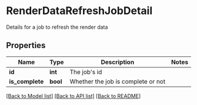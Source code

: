 # RenderDataRefreshJobDetail

Details for a job to refresh the render data
## Properties
Name | Type | Description | Notes
------------ | ------------- | ------------- | -------------
**id** | **int** | The job&#39;s id | 
**is_complete** | **bool** | Whether the job is complete or not | 

[[Back to Model list]](../README.md#documentation-for-models) [[Back to API list]](../README.md#documentation-for-api-endpoints) [[Back to README]](../README.md)


